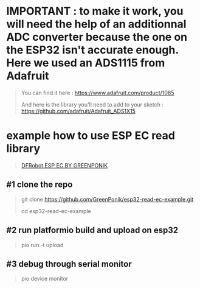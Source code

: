 # IMPORTANT : to make it work, you will need the help of an additionnal ADC converter because the one on the ESP32 isn't accurate enough. Here we used an ADS1115 from Adafruit
>You can find it here : https://www.adafruit.com/product/1085
>
>And here is the library you'll need to add to your sketch : https://github.com/adafruit/Adafruit_ADS1X15 

# example how to use ESP EC read library
>[DFRobot ESP EC BY GREENPONIK](https://github.com/GreenPonik/DFRobot_ESP_EC_BY_GREENPONIK)

## #1 clone the repo
> git clone https://github.com/GreenPonik/esp32-read-ec-example.git
> 
> cd esp32-read-ec-example

## #2 run platformio build and upload on esp32
> pio run -t upload

## #3 debug through serial monitor
> pio device monitor